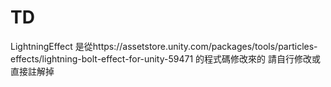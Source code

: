# TD

LightningEffect 是從https://assetstore.unity.com/packages/tools/particles-effects/lightning-bolt-effect-for-unity-59471 的程式碼修改來的
請自行修改或直接註解掉
